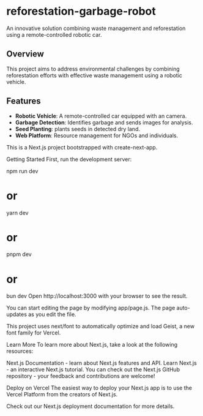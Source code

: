 # reforestation-garbage-robot
An innovative solution combining waste management and reforestation using a remote-controlled robotic car.


## Overview
This project aims to address environmental challenges by combining reforestation efforts with effective waste management using a robotic vehicle.

## Features
- **Robotic Vehicle**: A remote-controlled car equipped with an  camera.
- **Garbage Detection**: Identifies garbage and sends images for analysis.
- **Seed Planting**: plants seeds in detected dry land.
- **Web Platform**: Resource management for NGOs and individuals.




This is a Next.js project bootstrapped with create-next-app.

Getting Started
First, run the development server:

npm run dev
# or
yarn dev
# or
pnpm dev
# or
bun dev
Open http://localhost:3000 with your browser to see the result.

You can start editing the page by modifying app/page.js. The page auto-updates as you edit the file.

This project uses next/font to automatically optimize and load Geist, a new font family for Vercel.

Learn More
To learn more about Next.js, take a look at the following resources:

Next.js Documentation - learn about Next.js features and API.
Learn Next.js - an interactive Next.js tutorial.
You can check out the Next.js GitHub repository - your feedback and contributions are welcome!

Deploy on Vercel
The easiest way to deploy your Next.js app is to use the Vercel Platform from the creators of Next.js.

Check out our Next.js deployment documentation for more details.
